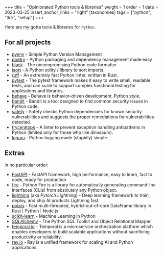 +++
title = "Opinionated Python tools &  libraries"
weight = 1
order = 1
date = 2023-03-25
insert_anchor_links = "right"
[taxonomies]
tags = ["python", "tldr", "setup"]
+++

Here are my gotta tools & libraries for `Python`.

## For all projects

- [pyenv](https://github.com/pyenv/pyenv) - Simple Python Version Management
- [poetry](https://python-poetry.org/) - Python packaging and dependency management made easy
- [black](https://github.com/psf/black) - The uncompromising Python code formatter
- [isort](https://github.com/PyCQA/isort) - A Python utility / library to sort imports.
- [ruff](https://github.com/charliermarsh/ruff) - An extremely fast Python linter, written in Rust.
- [pytest](https://docs.pytest.org) - The pytest framework makes it easy to write small, readable tests, and can scale to support complex functional testing for applications and libraries.
- [behave](https://github.com/behave/behave) - Behave is behavior-driven development, Python style.
- [bandit](https://github.com/PyCQA/bandit) - Bandit is a tool designed to find common security issues in Python code.
- [safety](https://github.com/pyupio/safety) - Safety checks Python dependencies for known security vulnerabilities and suggests the proper remediations for vulnerabilities detected.
- [tryceratops](https://github.com/guilatrova/tryceratops) - A linter to prevent exception handling antipatterns in Python (limited only for those who like dinosaurs).
- [loguru](https://github.com/Delgan/loguru) - Python logging made (stupidly) simple

## Extras

In no particular order:

- [FastAPI](https://github.com/tiangolo/fastapi) - FastAPI framework, high performance, easy to learn, fast to code, ready for production
- [fire](https://github.com/google/python-fire) - Python Fire is a library for automatically generating command line interfaces (CLIs) from absolutely any Python object.
- [lightning](https://github.com/Lightning-AI/lightning) (aka *Pytorch Lightning*) - Deep learning framework to train, deploy, and ship AI products Lightning fast.
- [polars](https://github.com/pola-rs/polars) - Fast multi-threaded, hybrid-out-of-core DataFrame library in Rust | Python | Node.js
- [scikit-learn](https://scikit-learn.org/) - Machine Learning in Python
- [SQLAlchemy](https://www.sqlalchemy.org/) - The Python SQL Toolkit and Object Relational Mapper
- [temporal.io](https://temporal.io/) - Temporal is a microservice orchestration platform which enables developers to build scalable applications without sacrificing productivity or reliability.
- [ray.io](https://www.ray.io/) - Ray is a unified framework for scaling AI and Python applications.

